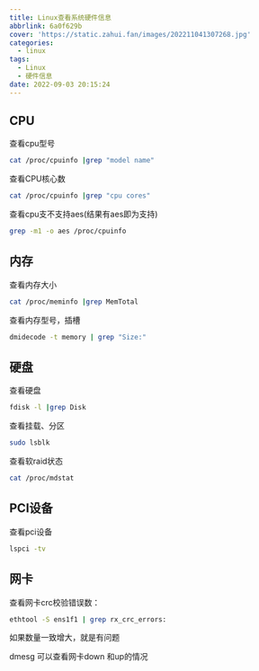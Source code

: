 ```yaml
---
title: Linux查看系统硬件信息
abbrlink: 6a0f629b
cover: 'https://static.zahui.fan/images/202211041307268.jpg'
categories:
  - linux
tags:
  - Linux
  - 硬件信息
date: 2022-09-03 20:15:24
---
```


## CPU

查看cpu型号

```bash
cat /proc/cpuinfo |grep "model name"
```

查看CPU核心数

```bash
cat /proc/cpuinfo |grep "cpu cores"
```

查看cpu支不支持aes(结果有aes即为支持)

```bash
grep -m1 -o aes /proc/cpuinfo
```

## 内存

查看内存大小

```bash
cat /proc/meminfo |grep MemTotal
```

查看内存型号，插槽

```bash
dmidecode -t memory | grep "Size:"
```

## 硬盘

查看硬盘

```bash
fdisk -l |grep Disk
```

查看挂载、分区

```bash
sudo lsblk
```

查看软raid状态

```bash
cat /proc/mdstat
```



## PCI设备

查看pci设备

```bash
lspci -tv
```

## 网卡

查看网卡crc校验错误数：

```bash
ethtool -S ens1f1 | grep rx_crc_errors:
```

如果数量一致增大，就是有问题

dmesg 可以查看网卡down 和up的情况
